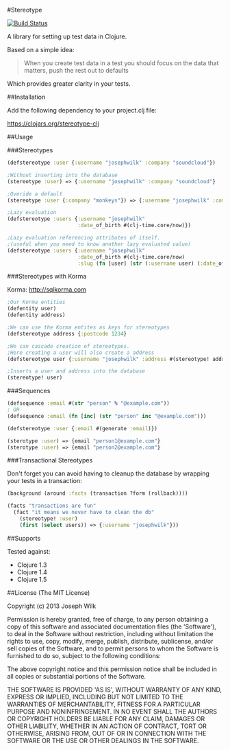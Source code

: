 #Stereotype

[![Build Status](https://travis-ci.org/josephwilk/stereotype-clj.png?branch=master)](https://travis-ci.org/josephwilk/stereotype-clj)

A library for setting up test data in Clojure.

Based on a simple idea:

>When you create test data in a test you should focus on the data that matters, push the rest out to defaults

Which provides greater clarity in your tests.

##Installation

Add the following dependency to your project.clj file:

https://clojars.org/stereotype-clj

##Usage

###Stereotypes

```clojure
(defstereotype :user {:username "josephwilk" :company "soundcloud"})

;Without inserting into the database
(stereotype :user) => {:username "josephwilk" :company "soundcloud"}

;Overide a default
(stereotype :user {:company "monkeys"}) => {:username "josephwilk" :company "monkeys"}

;Lazy evaluation
(defstereotype :users {:username "josephwilk"
                       :date_of_birth #(clj-time.core/now)})

;Lazy evaluation referencing attributes of itself.
;(useful when you need to know another lazy evaluated value)
(defstereotype :users {:username "josephwilk"
                       :date_of_birth #(clj-time.core/now)
                       :slug (fn [user] (str (:username user) (:date_of_birth user)))})
```

###Stereotypes with Korma

Korma: http://sqlkorma.com

```clojure
;Our Korma entities
(defentity user)
(defentity address)

;We can use the Korma entites as keys for stereotypes
(defstereotype address {:postcode 1234}

;We can cascade creation of stereotypes.
;Here creating a user will also create a address
(defstereotype user {:username "josephwilk" :address #(stereotype! address)}

;Inserts a user and address into the database
(stereotype! user)
```

###Sequences
```clojure
(defsequence :email #(str "person" % "@example.com"))
; OR
(defsequence :email (fn [inc] (str "person" inc "@example.com")))

(defstereotype :user {:email #(generate :email)})

(sterotype :user) => {email "person1@example.com"}
(sterotype :user) => {email "person2@example.com"}
```

###Transactional Stereotypes

Don't forget you can avoid having to cleanup the database by wrapping your tests in a transaction:

```clojure
(background (around :facts (transaction ?form (rollback))))

(facts "transactions are fun"
  (fact "it means we never have to clean the db"
    (stereotype! :user)
    (first (select users)) => {:username "josephwilk"}))
```

##Supports

Tested against:
* Clojure 1.3
* Clojure 1.4
* Clojure 1.5

##License
(The MIT License)

Copyright (c) 2013 Joseph Wilk

Permission is hereby granted, free of charge, to any person obtaining a copy of this software and associated documentation files (the 'Software'), to deal in the Software without restriction, including without limitation the rights to use, copy, modify, merge, publish, distribute, sublicense, and/or sell copies of the Software, and to permit persons to whom the Software is furnished to do so, subject to the following conditions:

The above copyright notice and this permission notice shall be included in all copies or substantial portions of the Software.

THE SOFTWARE IS PROVIDED 'AS IS', WITHOUT WARRANTY OF ANY KIND, EXPRESS OR IMPLIED, INCLUDING BUT NOT LIMITED TO THE WARRANTIES OF MERCHANTABILITY, FITNESS FOR A PARTICULAR PURPOSE AND NONINFRINGEMENT. IN NO EVENT SHALL THE AUTHORS OR COPYRIGHT HOLDERS BE LIABLE FOR ANY CLAIM, DAMAGES OR OTHER LIABILITY, WHETHER IN AN ACTION OF CONTRACT, TORT OR OTHERWISE, ARISING FROM, OUT OF OR IN CONNECTION WITH THE SOFTWARE OR THE USE OR OTHER DEALINGS IN THE SOFTWARE.

